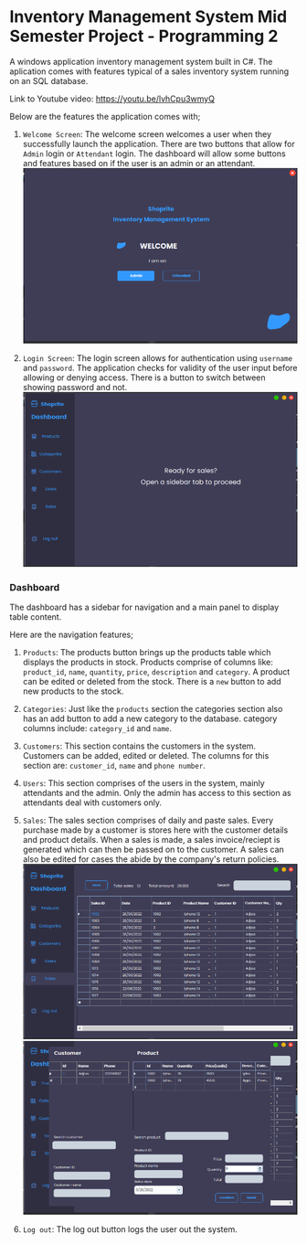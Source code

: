 # Inventory Management System Mid Semester Project - Programming 2


A windows application inventory management system built in C#. The aplication comes with features typical of a sales inventory system running on an SQL database.

Link to Youtube video: https://youtu.be/lvhCpu3wmyQ

Below are the features the application comes with;

1. `Welcome Screen`: The welcome screen welcomes a user when they successfully launch the application. There are two buttons that allow for `Admin` login or `Attendant` login.
The dashboard will allow some buttons and features based on if the user is an admin or an attendant.
![](/images/1.png)


2. `Login Screen`: The login screen allows for authentication using `username` and `password`. The application checks for validity of the user input before allowing or denying access. 
There is a button to switch between showing password and not.
![](/images/2.png)


### Dashboard


The dashboard has a sidebar for navigation and a main panel to display table content.


Here are the navigation features;

1. `Products`: The products button brings up the products table which displays the products in stock. Products comprise of columns like: `product_id`, `name`, `quantity`,
`price`, `description` and `category`. A product can be edited or deleted from the stock. There is a `new` button to add new products to the stock.

2. `Categories`: Just like the `products` section the categories section also has an add button to add a new category to the database. category columns include: `category_id`
and `name`.

3. `Customers`: This section contains the customers in the system. Customers can be added, edited or deleted. The columns for this section are: `customer_id`, `name` and `phone number`.

4. `Users`: This section comprises of the users in the system, mainly attendants and the admin. Only the admin has access to this section as attendants deal with customers only.

5. `Sales`: The sales section comprises of daily and paste sales. Every purchase made by a customer is stores here with the customer details and product details. 
When a sales is made, a sales invoice/reciept is generated which can then be passed on to the customer. A sales can also be edited for cases the abide by the company's return policies.
![](/images/3.png)
![](/images/4.png)

6. `Log out`: The log out button logs the user out the system.
